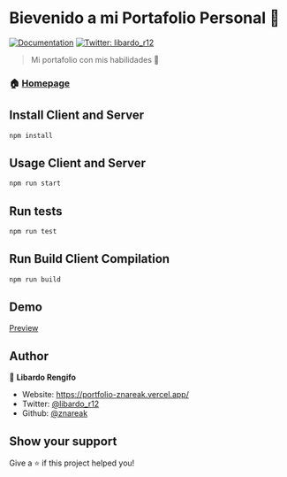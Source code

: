 # Bievenido a mi Portafolio Personal 👋
[![Documentation](https://img.shields.io/badge/documentation-yes-brightgreen.svg)](https://github.com/react-testing/portafolio)
[![Twitter: libardo\_r12](https://img.shields.io/twitter/follow/libardo\_r12.svg?style=social)](https://twitter.com/libardo\_r12)

> Mi portafolio con mis habilidades 💼

### 🏠 [Homepage](https://github.com/react-testing/portafolio)

## Install Client and Server

```sh
npm install
```

## Usage Client and Server

```sh
npm run start
```

## Run tests

```sh
npm run test
```

## Run Build Client Compilation

```sh
npm run build
```

## Demo
[Preview](https://portfolio-znareak.vercel.app/)

## Author

👤 **Libardo Rengifo**

* Website: https://portfolio-znareak.vercel.app/
* Twitter: [@libardo\_r12](https://twitter.com/libardo\_r12)
* Github: [@znareak](https://github.com/znareak)

## Show your support

Give a ⭐️ if this project helped you!
